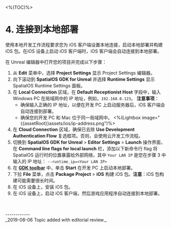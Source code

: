 <%(TOC)%>

# 4. 连接到本地部署

使用本地开发工作流程要求您为 iOS 客户端设置本地连接，启动本地部署并构建 iOS 包。在iOS 设备上启动 iOS 客户端时，iOS 客户端会自动连接到本地部署。

在 Unreal 编辑器中打开您的项目并完成以下步骤：

1. 从 **Edit** 菜单中，选择 **Project Settings** 显示 Project Settings 编辑器。
2. 向下滚动到 **SpatialOS GDK for Unreal** 并选择 **Runtime Settings** 显示 SpatialOS Runtime Settings 面板。
3. 在 **Local Connection** 区域，在 **Default Receptionist Host** 字段中，输入 Windows PC 在局域网中的 IP 地址，例如，`192.168.0.123`。
    **注意事项**：
    - 确保输入正确的 IP 地址，以便在开发 PC 上启动服务器后，iOS 客户端会自动连接到部署。
    - 确保您的开发 PC 和 Mac 位于同一局域网中。
    <%(Lightbox image="{{assetRoot}}assets/ios/ip-address.png")%>
4. 在 **Cloud Connection** 区域，确保已去除 **Use Development Authentication Flow** 复选框项。否则，会使用云开发工作流程。
5. 切换到 **SpatialOS GDK for Unreal** > **Editor Settings** > **Launch** 操作界面，在 **Command line flags for local launch** 栏，添加以下新命令行 flag 将 SpatialOS 运行时的位置暴露给外部网络，其中 `Your LAN IP` 是您在步骤 3 中输入的 IP 地址：
    `--runtime_ip=<Your LAN IP>`
6. 在 **[GDK toolbar](https://docs.improbable.io/unreal/latest/content/unreal-editor-interface/toolbars#spatialos-gdk-for-unreal-toolbar)** 中，单击 **Start** 在开发 PC 上启动本地部署。
7. 下拉 **File** 菜单，点击 **Package Project** > **iOS** 构建 iOS 包。**注意**：iOS 包构建可能需要很长时间。
8. 在 iOS 设备上，安装 iOS 包。
9. 在 iOS 设备上，启动 iOS 客户端，然后游戏应用程序自动连接到本地部署。

<br/>
<br/>------------<br/>
_2019-08-06 Topic added with editorial review._
